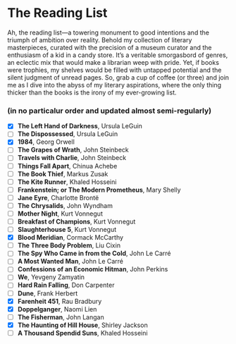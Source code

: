 # The Reading List

Ah, the reading list—a towering monument to good intentions and the triumph of ambition
over reality. Behold my collection of literary masterpieces, curated with the precision
of a museum curator and the enthusiasm of a kid in a candy store. It’s a veritable
smorgasbord of genres, an eclectic mix that would make a librarian weep with pride.
Yet, if books were trophies, my shelves would be filled with untapped potential and
the silent judgment of unread pages. So, grab a cup of coffee (or three) and join
me as I dive into the abyss of my literary aspirations, where the only thing thicker
than the books is the irony of my ever-growing list.

### (in no particalur order and updated almost semi-regularly)

* [x] **The Left Hand of Darkness**, Ursula LeGuin
* [ ] **The Dispossessed**, Ursula LeGuin
* [x] **1984**, Georg Orwell
* [ ] **The Grapes of Wrath**, John Steinbeck
* [ ] **Travels with Charlie**, John Steinbeck
* [ ] **Things Fall Apart**, Chinua Achebe
* [ ] **The Book Thief**, Markus Zusak
* [ ] **The Kite Runner**, Khaled Hosseini
* [ ] **Frankenstein; or The Modern Prometheus**, Mary Shelly
* [ ] **Jane Eyre**, Charlotte Brontë
* [ ] **The Chrysalids**, John Wyndham
* [ ] **Mother Night**, Kurt Vonnegut
* [ ] **Breakfast of Champions**, Kurt Vonnegut
* [ ] **Slaughterhouse 5**, Kurt Vonnegut
* [x] **Blood Meridian**, Cormack McCarthy
* [ ] **The Three Body Problem**, Liu Cixin
* [ ] **The Spy Who Came in from the Cold**, John Le Carré
* [ ] **A Most Wanted Man**, John Le Carré
* [ ] **Confessions of an Economic Hitman**, John Perkins
* [ ] **We**, Yevgeny Zamyatin
* [ ] **Hard Rain Falling**, Don Carpenter
* [ ] **Dune**, Frank Herbert
* [x] **Farenheit 451**, Rau Bradbury
* [x] **Doppelganger**, Naomi Lien
* [ ] **The Fisherman**, John Langan
* [x] **The Haunting of Hill House**, Shirley Jackson
* [ ] **A Thousand Spendid Suns**, Khaled Hosseini
